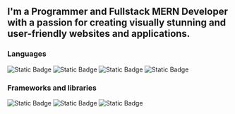 ## I'm a Programmer and Fullstack MERN Developer with a passion for creating visually stunning and user-friendly websites and applications.
### Languages
![Static Badge](https://img.shields.io/badge/JAVASCRIPT-yellow) ![Static Badge](https://img.shields.io/badge/C++-blue) ![Static Badge](https://img.shields.io/badge/HTML-orange) ![Static Badge](https://img.shields.io/badge/CSS-blue)
### Frameworks and libraries
![Static Badge](https://img.shields.io/badge/EXPRESS.JS-green) ![Static Badge](https://img.shields.io/badge/REACT.JS-#61DAFB) ![Static Badge](https://img.shields.io/badge/NODE.JS-green)




